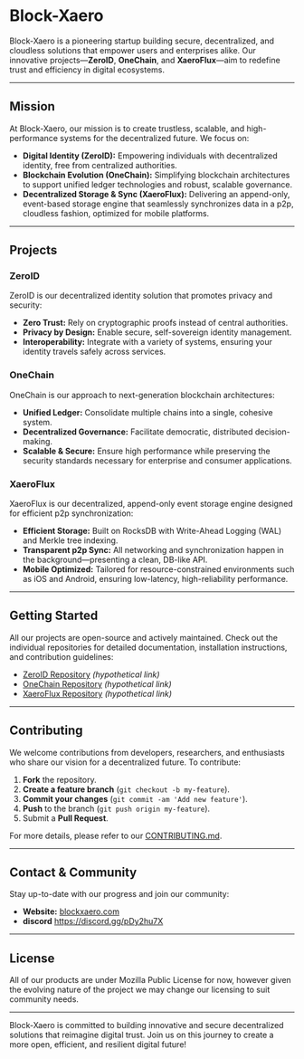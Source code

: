 # Block-Xaero

Block-Xaero is a pioneering startup building secure, decentralized, and cloudless solutions that empower users and enterprises alike. Our innovative projects—**ZeroID**, **OneChain**, and **XaeroFlux**—aim to redefine trust and efficiency in digital ecosystems.

---

## Mission

At Block-Xaero, our mission is to create trustless, scalable, and high-performance systems for the decentralized future. We focus on:
- **Digital Identity (ZeroID):** Empowering individuals with decentralized identity, free from centralized authorities.
- **Blockchain Evolution (OneChain):** Simplifying blockchain architectures to support unified ledger technologies and robust, scalable governance.
- **Decentralized Storage & Sync (XaeroFlux):** Delivering an append-only, event-based storage engine that seamlessly synchronizes data in a p2p, cloudless fashion, optimized for mobile platforms.

---

## Projects

### ZeroID
ZeroID is our decentralized identity solution that promotes privacy and security:
- **Zero Trust:** Rely on cryptographic proofs instead of central authorities.
- **Privacy by Design:** Enable secure, self-sovereign identity management.
- **Interoperability:** Integrate with a variety of systems, ensuring your identity travels safely across services.

### OneChain
OneChain is our approach to next-generation blockchain architectures:
- **Unified Ledger:** Consolidate multiple chains into a single, cohesive system.
- **Decentralized Governance:** Facilitate democratic, distributed decision-making.
- **Scalable & Secure:** Ensure high performance while preserving the security standards necessary for enterprise and consumer applications.

### XaeroFlux
XaeroFlux is our decentralized, append-only event storage engine designed for efficient p2p synchronization:
- **Efficient Storage:** Built on RocksDB with Write-Ahead Logging (WAL) and Merkle tree indexing.
- **Transparent p2p Sync:** All networking and synchronization happen in the background—presenting a clean, DB-like API.
- **Mobile Optimized:** Tailored for resource-constrained environments such as iOS and Android, ensuring low-latency, high-reliability performance.

---

## Getting Started

All our projects are open-source and actively maintained. Check out the individual repositories for detailed documentation, installation instructions, and contribution guidelines:

- [ZeroID Repository](https://github.com/block-xaero/zeroid) *(hypothetical link)*
- [OneChain Repository](https://github.com/block-xaero/onechain) *(hypothetical link)*
- [XaeroFlux Repository](https://github.com/block-xaero/xaeroflux) *(hypothetical link)*

---

## Contributing

We welcome contributions from developers, researchers, and enthusiasts who share our vision for a decentralized future. To contribute:
1. **Fork** the repository.
2. **Create a feature branch** (`git checkout -b my-feature`).
3. **Commit your changes** (`git commit -am 'Add new feature'`).
4. **Push** to the branch (`git push origin my-feature`).
5. Submit a **Pull Request**.

For more details, please refer to our [CONTRIBUTING.md](CONTRIBUTING.md).

---

## Contact & Community

Stay up-to-date with our progress and join our community:
- **Website:** [blockxaero.com](https://blockxaero.io)
- **discord** https://discord.gg/pDy2hu7X 
---

## License
All of our products are under Mozilla Public License for now, however given the evolving nature of the project
we may change our licensing to suit community needs.

---

Block-Xaero is committed to building innovative and secure decentralized solutions that reimagine digital trust. Join us on this journey to create a more open, efficient, and resilient digital future!

